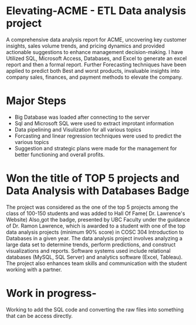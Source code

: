 # Elevating-ACME - ETL Data analysis project 
A comprehensive data analysis report for ACME, uncovering key customer insights, sales volume trends, and pricing dynamics and provided actionable suggestions to enhance management decision-making.
I have Utilized SQL, Microsoft Access, Databases, and Excel to generate an excel report and then a formal report. Further Forecasting techniques have been applied to predict both Best and worst products, invaluable insights into company sales, finances, and payment methods to elevate the company. 

# Major Steps
- Big Database was loaded after connecting to the server
- Sql and Microsoft SQL were used to extract improtant information
- Data pipelining and Visulization for all various topics
- Forcasting and linear regression techniques were used to predict the various topics
- Suggestion and strategic plans were made for the management for better functioning and overall profits. 

# Won the title of TOP 5 projects and Data Analysis with Databases Badge
The project was considered as the one of the top 5 projects among the class of 100-150 students and was added to Hall Of Fame( Dr. Lawrence's Website)
Also,got the badge, presented by UBC Faculty under the guidance of Dr. Ramon Lawrence, which is awarded to a student with one of the top data analysis projects (minimum 90% score) in COSC 304 Introduction to Databases in a given year. The data analysis project involves analyzing a large data set to determine trends, perform predictions, and construct visualizations and reports. Software systems used include relational databases (MySQL, SQL Server) and analytics software (Excel, Tableau). The project also enhances team skills and communication with the student working with a partner.
# Work in progress- 
Working to add the SQL code and converting the raw files into something that can be access directly. 
